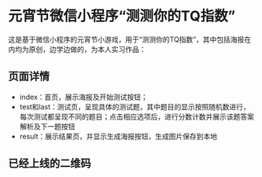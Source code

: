 # 元宵节微信小程序“测测你的TQ指数”

这是基于微信小程序的元宵节小游戏，用于“测测你的TQ指数”，其中包括海报在内均为原创，边学边做的，为本人实习作品：

## 页面详情

- index：首页，展示海报及开始测试按钮；
- test和last：测试页，呈现具体的测试题，其中题目的显示按照随机数进行，每次测试都呈现不同的题目；点击相应选项后，进行分数计数并展示该题答案解析及下一题按钮
- result：展示结果页，并显示生成海报按钮，生成图片保存到本地

## 已经上线的二维码





